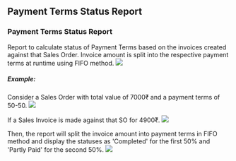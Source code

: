 ## Payment Terms Status Report

### Payment Terms Status Report

Report to calculate status of Payment Terms based on the invoices created against that Sales Order. Invoice amount is split into the respective payment terms at runtime using FIFO method. ![](https://docs.erpnext.com/files/payment%20terms%20status.png)

##### Example:

Consider a Sales Order with total value of 7000₹ and a payment terms of 50-50. ![](https://docs.erpnext.com/files/Screenshot%202022-01-04%20at%206.33.53%20PM.png)

If a Sales Invoice is made against that SO for 4900₹. ![](https://docs.erpnext.com/files/payment%20terms%20invoice.png)

Then, the report will split the invoice amount into payment terms in FIFO method and display the statuses as 'Completed' for the first 50% and 'Partly Paid' for the second 50%. ![](https://docs.erpnext.com/files/Screenshot%202022-01-04%20at%206.27.56%20PM.png)